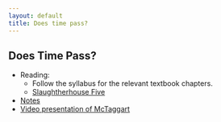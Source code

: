 ```yaml
---
layout: default
title: Does time pass? 
---
```


## Does Time Pass? 

+ Reading:
  - Follow the syllabus for the relevant textbook chapters. 
  - [Slaughtherhouse Five](S5.pdf)
+ [Notes](notes.pdf)
+ [Video presentation of McTaggart](https://www.youtube.com/watch?v=iB7xZR-1L5M)
